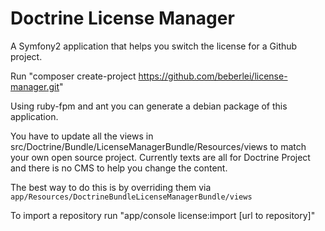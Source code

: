 # Doctrine License Manager

A Symfony2 application that helps you switch the license for a Github project.

Run "composer create-project https://github.com/beberlei/license-manager.git"

Using ruby-fpm and ant you can generate a debian package of this application.

You have to update all the views in src/Doctrine/Bundle/LicenseManagerBundle/Resources/views
to match your own open source project. Currently texts are all for Doctrine Project and
there is no CMS to help you change the content.

The best way to do this is by overriding them via ``app/Resources/DoctrineBundleLicenseManagerBundle/views``

To import a repository run "app/console license:import [url to repository]"